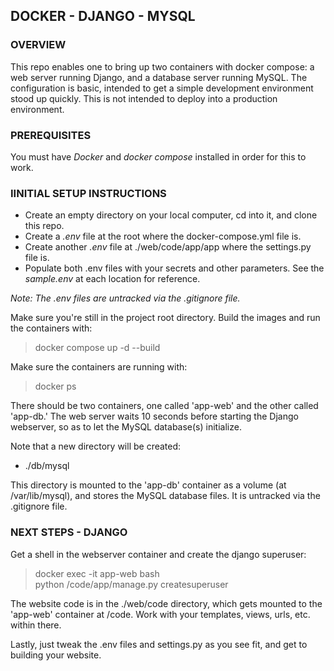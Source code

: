 ## DOCKER - DJANGO - MYSQL

### OVERVIEW

This repo enables one to bring up two containers with docker compose: a web server running Django, and a database server running MySQL. The configuration is basic, intended to get a simple development environment stood up quickly. This is not intended to deploy into a production environment.


### PREREQUISITES

You must have _Docker_ and _docker compose_ installed in order for this to work.


### IINITIAL SETUP INSTRUCTIONS

+ Create an empty directory on your local computer, cd into it, and clone this repo.
+ Create a _.env_ file at the root where the docker-compose.yml file is.
+ Create another _.env_ file at ./web/code/app/app where the settings.py file is.
+ Populate both .env files with your secrets and other parameters. See the _sample.env_ at each location for reference.

_Note: The .env files are untracked via the .gitignore file._

Make sure you're still in the project root directory. Build the images and run the containers with:

> docker compose up -d --build

Make sure the containers are running with:

> docker ps

There should be two containers, one called 'app-web' and the other called 'app-db.' The web server waits 10 seconds before starting the Django webserver, so as to let the MySQL database(s) initialize.

Note that a new directory will be created:

+ ./db/mysql

This directory is mounted to the 'app-db' container as a volume (at /var/lib/mysql), and stores the MySQL database files. It is untracked via the .gitignore file.


### NEXT STEPS - DJANGO

Get a shell in the webserver container and create the django superuser:

> docker exec -it app-web bash  
> python /code/app/manage.py createsuperuser

The website code is in the ./web/code directory, which gets mounted to the 'app-web' container at /code. Work with your templates, views, urls, etc. within there.

Lastly, just tweak the .env files and settings.py as you see fit, and get to building your website.

